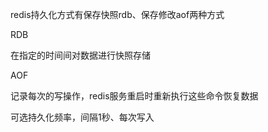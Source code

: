 redis持久化方式有保存快照rdb、保存修改aof两种方式

RDB

在指定的时间间对数据进行快照存储

AOF

记录每次的写操作，redis服务重启时重新执行这些命令恢复数据

可选持久化频率，间隔1秒、每次写入

